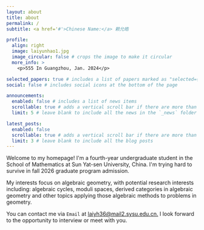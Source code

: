 ```yaml
---
layout: about
title: about
permalink: /
subtitle: <a href='#'>Chinese Name:</a> 赖允皓

profile:
  align: right
  image: laiyunhao1.jpg
  image_circular: false # crops the image to make it circular
  more_info: >
    <p>555 In Guangzhou, Jan. 2024</p>

selected_papers: true # includes a list of papers marked as "selected={true}"
social: false # includes social icons at the bottom of the page

announcements:
  enabled: false # includes a list of news items
  scrollable: true # adds a vertical scroll bar if there are more than 3 news items
  limit: 5 # leave blank to include all the news in the `_news` folder

latest_posts:
  enabled: false
  scrollable: true # adds a vertical scroll bar if there are more than 3 new posts items
  limit: 3 # leave blank to include all the blog posts
---
```


Welcome to my homepage! I'm a fourth-year undergraduate student in the School of Mathematics at Sun Yat-sen University, China. I'm trying hard to survive in fall 2026 graduate program admission.

My interests focus on algebraic geometry, with potential research interests including: algebraic cycles, moduli spaces, derived categories in algebraic geometry and other topics applying those algebraic methods to problems in geometry. 

You can contact me via `Email` at [laiyh36@mail2.sysu.edu.cn.](http://laiyh36@mail2.sysu.edu.cn) I look forward to the opportunity to interview or meet with you.

